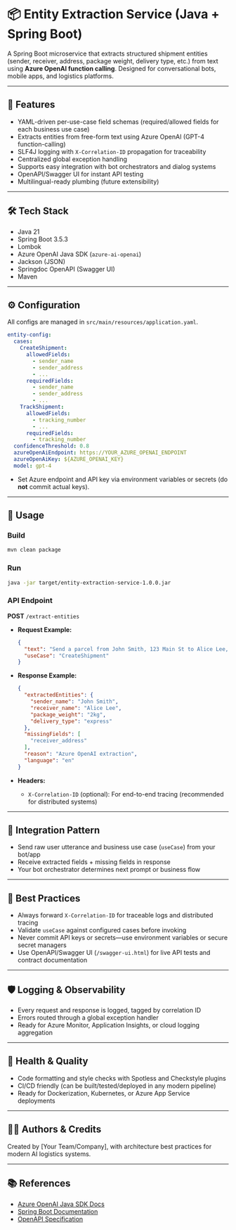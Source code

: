 
# 📦 Entity Extraction Service (Java + Spring Boot)

A Spring Boot microservice that extracts structured shipment entities (sender, receiver, address, package weight, delivery type, etc.) from text using **Azure OpenAI function calling**. Designed for conversational bots, mobile apps, and logistics platforms.

---

## 🚀 Features

- YAML-driven per-use-case field schemas (required/allowed fields for each business use case)
- Extracts entities from free-form text using Azure OpenAI (GPT-4 function-calling)
- SLF4J logging with `X-Correlation-ID` propagation for traceability
- Centralized global exception handling
- Supports easy integration with bot orchestrators and dialog systems
- OpenAPI/Swagger UI for instant API testing
- Multilingual-ready plumbing (future extensibility)

---

## 🛠️ Tech Stack

- Java 21
- Spring Boot 3.5.3
- Lombok
- Azure OpenAI Java SDK (`azure-ai-openai`)
- Jackson (JSON)
- Springdoc OpenAPI (Swagger UI)
- Maven

---

## ⚙️ Configuration

All configs are managed in `src/main/resources/application.yaml`.

```yaml
entity-config:
  cases:
    CreateShipment:
      allowedFields:
        - sender_name
        - sender_address
        - ...
      requiredFields:
        - sender_name
        - sender_address
        - ...
    TrackShipment:
      allowedFields:
        - tracking_number
        - ...
      requiredFields:
        - tracking_number
  confidenceThreshold: 0.8
  azureOpenAiEndpoint: https://YOUR_AZURE_OPENAI_ENDPOINT
  azureOpenAiKey: ${AZURE_OPENAI_KEY}
  model: gpt-4
```

- Set Azure endpoint and API key via environment variables or secrets (do **not** commit actual keys).

---

## 🔌 Usage

### **Build**
```bash
mvn clean package
```

### **Run**
```bash
java -jar target/entity-extraction-service-1.0.0.jar
```

### **API Endpoint**

**POST** `/extract-entities`

- **Request Example:**
    ```json
    {
      "text": "Send a parcel from John Smith, 123 Main St to Alice Lee, 456 Oak St. 2kg, express.",
      "useCase": "CreateShipment"
    }
    ```
- **Response Example:**
    ```json
    {
      "extractedEntities": {
        "sender_name": "John Smith",
        "receiver_name": "Alice Lee",
        "package_weight": "2kg",
        "delivery_type": "express"
      },
      "missingFields": [
        "receiver_address"
      ],
      "reason": "Azure OpenAI extraction",
      "language": "en"
    }
    ```

- **Headers:**
    - `X-Correlation-ID` (optional): For end-to-end tracing (recommended for distributed systems)

---

## 🔄 Integration Pattern

- Send raw user utterance and business use case (`useCase`) from your bot/app
- Receive extracted fields + missing fields in response
- Your bot orchestrator determines next prompt or business flow

---

## 📝 Best Practices

- Always forward `X-Correlation-ID` for traceable logs and distributed tracing
- Validate `useCase` against configured cases before invoking
- Never commit API keys or secrets—use environment variables or secure secret managers
- Use OpenAPI/Swagger UI (`/swagger-ui.html`) for live API tests and contract documentation

---

## 🛡️ Logging & Observability

- Every request and response is logged, tagged by correlation ID
- Errors routed through a global exception handler
- Ready for Azure Monitor, Application Insights, or cloud logging aggregation

---

## 🚦 Health & Quality

- Code formatting and style checks with Spotless and Checkstyle plugins
- CI/CD friendly (can be built/tested/deployed in any modern pipeline)
- Ready for Dockerization, Kubernetes, or Azure App Service deployments

---

## 🧑‍💻 Authors & Credits

Created by [Your Team/Company], with architecture best practices for modern AI logistics systems.

---

## 📚 References

- [Azure OpenAI Java SDK Docs](https://learn.microsoft.com/en-us/java/api/overview/azure/ai-openai-readme?view=azure-java-stable)
- [Spring Boot Documentation](https://spring.io/projects/spring-boot)
- [OpenAPI Specification](https://swagger.io/specification/)
